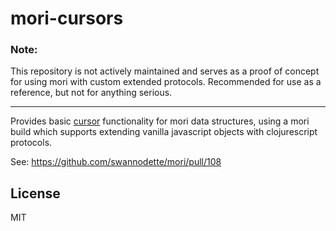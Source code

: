 # mori-cursors

### Note: 

This repository is not actively maintained and serves as a proof of concept for using mori with custom extended protocols. Recommended for use as a reference, but not for anything serious.

---

Provides basic [cursor](https://github.com/swannodette/om/wiki/Cursors) 
functionality for mori data structures, using a mori build which supports 
extending vanilla javascript objects with clojurescript protocols.

See: https://github.com/swannodette/mori/pull/108

## License

MIT
